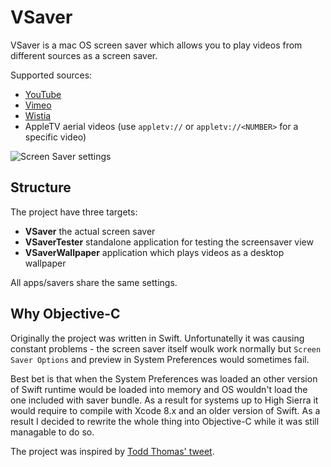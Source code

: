 # VSaver

VSaver is a mac OS screen saver which allows you to play videos from different sources as a screen saver.

Supported sources:

* [YouTube](https://youtube.com)
* [Vimeo](https://vimeo)
* [Wistia](https://wistia.com)
* AppleTV aerial videos (use `appletv://` or `appletv://<NUMBER>` for a specific video)

![Screen Saver settings](https://user-images.githubusercontent.com/2470861/39940285-0d2f0f26-5559-11e8-818c-4600d1fbf444.png)

## Structure

The project have three targets: 

* **VSaver** the actual screen saver
* **VSaverTester** standalone application for testing the screensaver view
* **VSaverWallpaper** application which plays videos as a desktop wallpaper

All apps/savers share the same settings.

## Why Objective-C

Originally the project was written in Swift. Unfortunatelly it was causing constant problems - the screen saver itself woulk work normally but `Screen Saver Options` and preview in System Preferences would sometimes fail. 

Best bet is that when the System Preferences was loaded an other version of Swift runtime would be loaded into memory and OS wouldn't load the one included with saver bundle. As a result for systems up to High Sierra it would require to compile with Xcode 8.x and an older version of Swift. As a result I decided to rewrite the whole thing into Objective-C while it was still managable to do so.

The project was inspired by [Todd Thomas' tweet](https://twitter.com/toddthomas/status/756352957738725376).